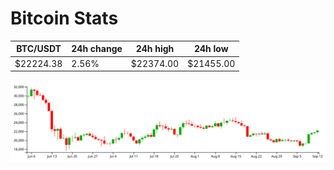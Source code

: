 # Bitcoin Stats

BTC/USDT|24h change|24h high|24h low|
|---|---|---|---|
|$22224.38|2.56%|$22374.00|$21455.00|

<img src="./chart.svg">
